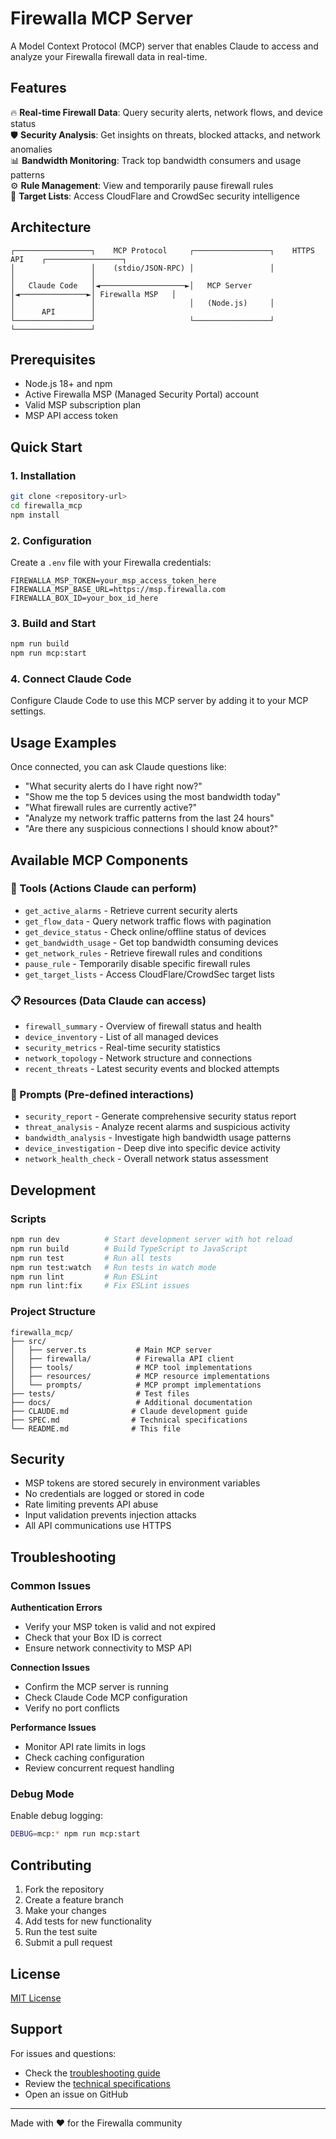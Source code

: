 # Firewalla MCP Server

A Model Context Protocol (MCP) server that enables Claude to access and analyze your Firewalla firewall data in real-time.

## Features

🔥 **Real-time Firewall Data**: Query security alerts, network flows, and device status  
🛡️ **Security Analysis**: Get insights on threats, blocked attacks, and network anomalies  
📊 **Bandwidth Monitoring**: Track top bandwidth consumers and usage patterns  
⚙️ **Rule Management**: View and temporarily pause firewall rules  
🎯 **Target Lists**: Access CloudFlare and CrowdSec security intelligence  

## Architecture

```
┌─────────────────┐    MCP Protocol     ┌─────────────────┐    HTTPS API    ┌─────────────────┐
│                 │    (stdio/JSON-RPC) │                 │                 │                 │
│   Claude Code   │◄───────────────────►│   MCP Server    │◄───────────────►│ Firewalla MSP   │
│                 │                     │   (Node.js)     │                 │      API        │
└─────────────────┘                     └─────────────────┘                 └─────────────────┘
```

## Prerequisites

- Node.js 18+ and npm
- Active Firewalla MSP (Managed Security Portal) account
- Valid MSP subscription plan
- MSP API access token

## Quick Start

### 1. Installation

```bash
git clone <repository-url>
cd firewalla_mcp
npm install
```

### 2. Configuration

Create a `.env` file with your Firewalla credentials:

```env
FIREWALLA_MSP_TOKEN=your_msp_access_token_here
FIREWALLA_MSP_BASE_URL=https://msp.firewalla.com
FIREWALLA_BOX_ID=your_box_id_here
```

### 3. Build and Start

```bash
npm run build
npm run mcp:start
```

### 4. Connect Claude Code

Configure Claude Code to use this MCP server by adding it to your MCP settings.

## Usage Examples

Once connected, you can ask Claude questions like:

- "What security alerts do I have right now?"
- "Show me the top 5 devices using the most bandwidth today"
- "What firewall rules are currently active?"
- "Analyze my network traffic patterns from the last 24 hours"
- "Are there any suspicious connections I should know about?"

## Available MCP Components

### 🔧 Tools (Actions Claude can perform)
- `get_active_alarms` - Retrieve current security alerts
- `get_flow_data` - Query network traffic flows with pagination
- `get_device_status` - Check online/offline status of devices
- `get_bandwidth_usage` - Get top bandwidth consuming devices
- `get_network_rules` - Retrieve firewall rules and conditions
- `pause_rule` - Temporarily disable specific firewall rules
- `get_target_lists` - Access CloudFlare/CrowdSec target lists

### 📋 Resources (Data Claude can access)
- `firewall_summary` - Overview of firewall status and health
- `device_inventory` - List of all managed devices
- `security_metrics` - Real-time security statistics
- `network_topology` - Network structure and connections
- `recent_threats` - Latest security events and blocked attempts

### 💬 Prompts (Pre-defined interactions)
- `security_report` - Generate comprehensive security status report
- `threat_analysis` - Analyze recent alarms and suspicious activity
- `bandwidth_analysis` - Investigate high bandwidth usage patterns
- `device_investigation` - Deep dive into specific device activity
- `network_health_check` - Overall network status assessment

## Development

### Scripts

```bash
npm run dev          # Start development server with hot reload
npm run build        # Build TypeScript to JavaScript
npm run test         # Run all tests
npm run test:watch   # Run tests in watch mode
npm run lint         # Run ESLint
npm run lint:fix     # Fix ESLint issues
```

### Project Structure

```
firewalla_mcp/
├── src/
│   ├── server.ts           # Main MCP server
│   ├── firewalla/          # Firewalla API client
│   ├── tools/              # MCP tool implementations
│   ├── resources/          # MCP resource implementations
│   └── prompts/            # MCP prompt implementations
├── tests/                  # Test files
├── docs/                   # Additional documentation
├── CLAUDE.md              # Claude development guide
├── SPEC.md                # Technical specifications
└── README.md              # This file
```

## Security

- MSP tokens are stored securely in environment variables
- No credentials are logged or stored in code
- Rate limiting prevents API abuse
- Input validation prevents injection attacks
- All API communications use HTTPS

## Troubleshooting

### Common Issues

**Authentication Errors**
- Verify your MSP token is valid and not expired
- Check that your Box ID is correct
- Ensure network connectivity to MSP API

**Connection Issues**
- Confirm the MCP server is running
- Check Claude Code MCP configuration
- Verify no port conflicts

**Performance Issues**
- Monitor API rate limits in logs
- Check caching configuration
- Review concurrent request handling

### Debug Mode

Enable debug logging:
```bash
DEBUG=mcp:* npm run mcp:start
```

## Contributing

1. Fork the repository
2. Create a feature branch
3. Make your changes
4. Add tests for new functionality
5. Run the test suite
6. Submit a pull request

## License

[MIT License](LICENSE)

## Support

For issues and questions:
- Check the [troubleshooting guide](CLAUDE.md#common-issues-and-solutions)
- Review the [technical specifications](SPEC.md)
- Open an issue on GitHub

---

Made with ❤️ for the Firewalla community